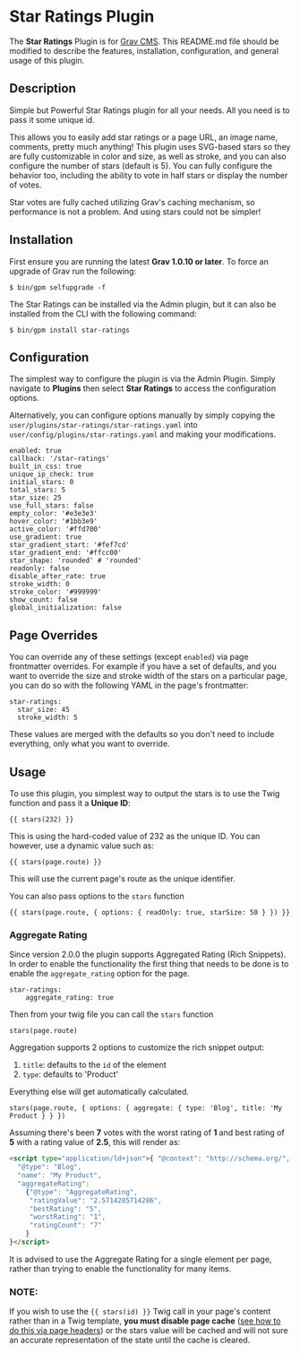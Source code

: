 # Star Ratings Plugin

The **Star Ratings** Plugin is for [Grav CMS](http://github.com/getgrav/grav).  This README.md file should be modified to describe the features, installation, configuration, and general usage of this plugin.

## Description

Simple but Powerful Star Ratings plugin for all your needs. All you need is to pass it some unique id. 

This allows you to easily add star ratings or a page URL, an image name, comments, pretty much anything!  This plugin uses SVG-based stars so they are fully customizable in color and size, as well as stroke, and you can also configure the number of stars (default is 5).  You can fully configure the behavior too, including the ability to vote in half stars or display the number of votes.

Star votes are fully cached utilizing Grav's caching mechanism, so performance is not a problem.  And using stars could not be simpler!

## Installation

First ensure you are running the latest **Grav 1.0.10 or later**. To force an upgrade of Grav run the following:

```
$ bin/gpm selfupgrade -f
```

The Star Ratings can be installed via the Admin plugin, but it can also be installed from the CLI with the following command:

```
$ bin/gpm install star-ratings
```

## Configuration

The simplest way to configure the plugin is via the Admin Plugin.  Simply navigate to **Plugins** then select **Star Ratings** to access the configuration options.

Alternatively, you can configure options manually by simply copying the `user/plugins/star-ratings/star-ratings.yaml` into `user/config/plugins/star-ratings.yaml` and making your modifications.

```
enabled: true
callback: '/star-ratings'
built_in_css: true
unique_ip_check: true
initial_stars: 0
total_stars: 5
star_size: 25
use_full_stars: false
empty_color: '#e3e3e3'
hover_color: '#1bb3e9'
active_color: '#ffd700'
use_gradient: true
star_gradient_start: '#fef7cd'
star_gradient_end: '#ffcc00'
star_shape: 'rounded' # 'rounded'
readonly: false
disable_after_rate: true
stroke_width: 0
stroke_color: '#999999'
show_count: false
global_initialization: false
```


## Page Overrides

You can override any of these settings (except `enabled`) via page frontmatter overrides.  For example if you have a set of defaults, and you want to override the size and stroke width of the stars on a particular page, you can do so with the following YAML in the page's frontmatter:

```
star-ratings:
  star_size: 45
  stroke_width: 5
```

These values are merged with the defaults so you don't need to include everything, only what you want to override.

## Usage

To use this plugin, you simplest way to output the stars is to use the Twig function and pass it a **Unique ID**:

```
{{ stars(232) }}
```

This is using the hard-coded value of 232 as the unique ID.  You can however, use a dynamic value such as:

```
{{ stars(page.route) }}
```

This will use the current page's route as the unique identifier.

You can also pass options to the `stars` function

```
{{ stars(page.route, { options: { readOnly: true, starSize: 50 } }) }}
```

### Aggregate Rating

Since version 2.0.0 the plugin supports Aggregated Rating (Rich Snippets). In order to enable the functionality the first thing that needs to be done is to enable the `aggregate_rating` option for the page.

```
star-ratings:
    aggregate_rating: true
```

Then from your twig file you can call the `stars` function

```
stars(page.route)
```

Aggregation supports 2 options to customize the rich snippet output:

1. `title`: defaults to the `id` of the element
2. `type`: defaults to 'Product'

Everything else will get automatically calculated. 

```
stars(page.route, { options: { aggregate: { type: 'Blog', title: 'My Product } } })
```

Assuming there's been **7** votes with the worst rating of **1** and best rating of **5** with a rating value of **2.5**, this will render as:

```html
<script type="application/ld+json">{ "@context": "http://schema.org/",
  "@type": "Blog",
  "name": "My Product",
  "aggregateRating":
    {"@type": "AggregateRating",
     "ratingValue": "2.5714285714286",
     "bestRating": "5",
     "worstRating": "1",
     "ratingCount": "7"
    }
}</script>
```

It is advised to use the Aggregate Rating for a single element per page, rather than trying to enable the functionality for many items.

### NOTE:

If you wish to use the `{{ stars(id) }}` Twig call in your page's content rather than in a Twig template, **you must disable page cache** ([see how to do this via page headers](https://learn.getgrav.org/content/headers#cache-enable)) or the stars value will be cached and will not sure an accurate representation of the state until the cache is cleared.